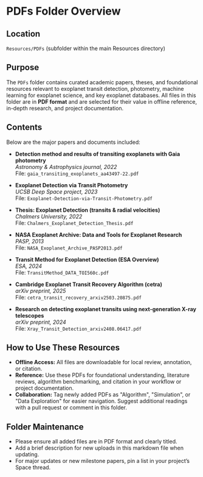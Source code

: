 # PDFs Folder Overview

## Location
`Resources/PDFs` (subfolder within the main Resources directory)

## Purpose
The `PDFs` folder contains curated academic papers, theses, and foundational resources relevant to exoplanet transit detection, photometry, machine learning for exoplanet science, and key exoplanet databases. All files in this folder are in **PDF format** and are selected for their value in offline reference, in-depth research, and project documentation.

## Contents

Below are the major papers and documents included:

- **Detection method and results of transiting exoplanets with Gaia photometry**  
  *Astronomy & Astrophysics journal, 2022*  
  File: `gaia_transiting_exoplanets_aa43497-22.pdf`

- **Exoplanet Detection via Transit Photometry**  
  *UCSB Deep Space project, 2023*  
  File: `Exoplanet-Detection-via-Transit-Photometry.pdf`

- **Thesis: Exoplanet Detection (transits & radial velocities)**  
  *Chalmers University, 2022*  
  File: `Chalmers_Exoplanet_Detection_Thesis.pdf`

- **NASA Exoplanet Archive: Data and Tools for Exoplanet Research**  
  *PASP, 2013*  
  File: `NASA_Exoplanet_Archive_PASP2013.pdf`

- **Transit Method for Exoplanet Detection (ESA Overview)**  
  *ESA, 2024*  
  File: `TransitMethod_DATA_TOI560c.pdf`

- **Cambridge Exoplanet Transit Recovery Algorithm (cetra)**  
  *arXiv preprint, 2025*  
  File: `cetra_transit_recovery_arxiv2503.20875.pdf`

- **Research on detecting exoplanet transits using next-generation X-ray telescopes**  
  *arXiv preprint, 2024*  
  File: `Xray_Transit_Detection_arxiv2408.06417.pdf`

## How to Use These Resources

- **Offline Access:** All files are downloadable for local review, annotation, or citation.
- **Reference:** Use these PDFs for foundational understanding, literature reviews, algorithm benchmarking, and citation in your workflow or project documentation.
- **Collaboration:** Tag newly added PDFs as "Algorithm", "Simulation", or "Data Exploration" for easier navigation. Suggest additional readings with a pull request or comment in this folder.

## Folder Maintenance

- Please ensure all added files are in PDF format and clearly titled.
- Add a brief description for new uploads in this markdown file when updating.
- For major updates or new milestone papers, pin a list in your project’s Space thread.